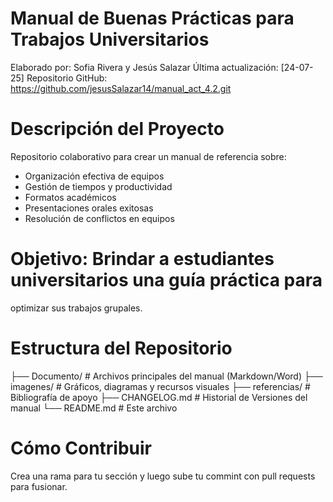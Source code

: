 # Manual de Buenas Prácticas para Trabajos Universitarios

Elaborado por: Sofia Rivera y Jesús Salazar
Última actualización: [24-07-25]
Repositorio GitHub: https://github.com/jesusSalazar14/manual_act_4.2.git

# Descripción del Proyecto
Repositorio colaborativo para crear un manual de referencia sobre:
- Organización efectiva de equipos  
- Gestión de tiempos y productividad  
- Formatos académicos   
- Presentaciones orales exitosas  
- Resolución de conflictos en equipos  

# Objetivo: Brindar a estudiantes universitarios una guía práctica para
optimizar sus trabajos grupales.

# Estructura del Repositorio
├── Documento/ # Archivos principales del manual (Markdown/Word)
├── imagenes/ # Gráficos, diagramas y recursos visuales
├── referencias/ # Bibliografía de apoyo
├── CHANGELOG.md # Historial de Versiones del manual
└── README.md # Este archivo


# Cómo Contribuir
Crea una rama para tu sección y luego sube tu commint con pull requests para fusionar.
